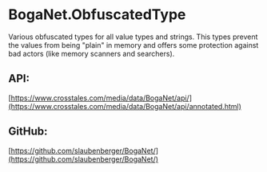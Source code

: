 # BogaNet.ObfuscatedType
Various obfuscated types for all value types and strings. This types prevent the values from being "plain" in memory and offers some protection against bad actors (like memory scanners and searchers).

## API:
[https://www.crosstales.com/media/data/BogaNet/api/](https://www.crosstales.com/media/data/BogaNet/api/annotated.html)

## GitHub:
[https://github.com/slaubenberger/BogaNet/](https://github.com/slaubenberger/BogaNet/)
